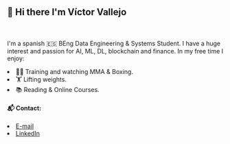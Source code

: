 <br><h2>👋 Hi there I'm Víctor Vallejo</h2></br>
<br>I'm a spanish 🇪🇸 BEng Data Engineering & Systems Student. I have a huge interest and passion for AI, ML, DL, blockchain and finance. In my free time I enjoy:</br>

<li>🥊🤼‍ Training and watching MMA & Boxing.</li>
<li>🏋 Lifting weights.</li>
<li>📚 Reading & Online Courses.</li>

<h4>📬 Contact:</h4>
<li><a href= "mailto:vvalleejo@gmail.com">E-mail</a></li>
<li><a href= "https://www.linkedin.com/in/victor-vallejo-carmona">LinkedIn</a></li>


<!--
**vvalleejo/vvalleejo** is a ✨ _special_ ✨ repository because its `README.md` (this file) appears on your GitHub profile.

Here are some ideas to get you started:

- 🔭 I’m currently working on ...
- 🌱 I’m currently learning ...
- 👯 I’m looking to collaborate on ...
- 🤔 I’m looking for help with ...
- 💬 Ask me about ...
- 📫 How to reach me: ...
- 😄 Pronouns: ...
- ⚡ Fun fact: ...
-->
